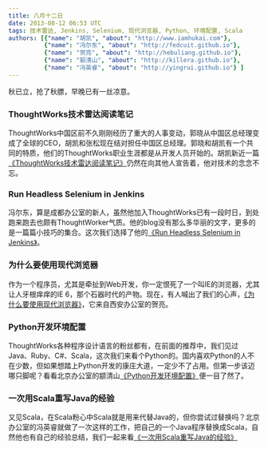 ```yaml
---
title: 八月十二日
date: 2013-08-12 06:53 UTC
tags: 技术雷达, Jenkins, Selenium, 现代浏览器, Python, 环境配置, Scala
authors: [{"name": "胡凯", "about": "http://www.iamhukai.com"},
		  {"name": "冯尔东", "about": "http://fedcuit.github.io"},
		  {"name": "贺亮", "about": "http://hebuliang.github.io"},
		  {"name": "颛清山", "about": "http://killera.github.io"},
		  {"name": "冯英睿", "about": "http://yingrui.github.io"} ]
---
```


秋已立，抢了秋膘，早晚已有一丝凉意。

### ThoughtWorks技术雷达阅读笔记

ThoughtWorks中国区前不久刚刚经历了重大的人事变动，郭晓从中国区总经理变成了全球的CEO，胡凯和张松现在结对担任中国区总经理。郭晓和胡凯有一个共同的特质，他们的ThoughtWorks职业生涯都是从开发人员开始的。胡凯新近一篇[《ThoughtWorks技术雷达阅读笔记》](http://www.iamhukai.com/?p=1132)仍然在向其他人宣告着，他对技术的念念不忘。


### Run Headless Selenium in Jenkins
冯尔东，算是成都办公室的新人，虽然他加入ThoughtWorks已有一段时日，到处跑来跑去也颇有ThoughtWorker气质。他的blog没有那么多华丽的文字，更多的是一篇篇小技巧的集合。这次我们选择了他的[《Run Headless Selenium in Jenkins》](http://fedcuit.github.io/blog/2013/07/10/run-headless-selenium-in-jenkins/)。


### 为什么要使用现代浏览器
作为一个程序员，尤其是牵扯到Web开发，你一定恨死了一个叫IE的浏览器，尤其让人牙根痒痒的IE 6，那个石器时代的产物。现在，有人喊出了我们的心声，[《为什么要使用现代浏览器》](http://hebuliang.github.io/blog/2013/08/06/about-browser/)，它来自西安办公室的贺亮。


### Python开发环境配置
ThoughtWorks各种程序设计语言的粉丝都有，在前面的推荐中，我们见过Java、Ruby、C#、Scala，这次我们来看个Python的。国内喜欢Python的人不在少数，但如果想踏上Python开发的康庄大道，一定少不了占用。但第一步该迈哪只脚呢？看看北京办公室的颛清山[《Python开发环境配置》](http://killera.github.io/python/2013/05/04/python_%E5%BC%80%E5%8F%91%E7%8E%AF%E5%A2%83%E9%85%8D%E7%BD%AE/)便一目了然了。



### 一次用Scala重写Java的经验
又见Scala，在Scala粉心中Scala就是用来代替Java的，但你尝试过替换吗？北京办公室的冯英睿就做了一次这样的工作，把自己的一个Java程序替换成Scala，自然他也有自己的经验总结，我们一起来看[《一次用Scala重写Java的经验》](http://yingrui.github.io/programming/2013/03/31/My-Expirence-About-Rewrite-Java-in-Scala/)
